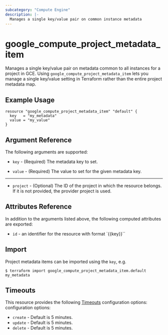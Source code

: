 ```yaml
---
subcategory: "Compute Engine"
description: |-
  Manages a single key/value pair on common instance metadata
---
```


# google\_compute\_project\_metadata\_item

Manages a single key/value pair on metadata common to all instances for
a project in GCE. Using `google_compute_project_metadata_item` lets you
manage a single key/value setting in Terraform rather than the entire
project metadata map.

## Example Usage

```hcl
resource "google_compute_project_metadata_item" "default" {
  key   = "my_metadata"
  value = "my_value"
}
```

## Argument Reference

The following arguments are supported:

* `key` - (Required) The metadata key to set.

* `value` - (Required) The value to set for the given metadata key.

- - -

* `project` - (Optional) The ID of the project in which the resource belongs. If it
    is not provided, the provider project is used.

## Attributes Reference

In addition to the arguments listed above, the following computed attributes are exported:

* `id` - an identifier for the resource with format `{{key}}``

## Import

Project metadata items can be imported using the `key`, e.g.

```
$ terraform import google_compute_project_metadata_item.default my_metadata
```

## Timeouts

This resource provides the following
[Timeouts](https://developer.hashicorp.com/terraform/plugin/sdkv2/resources/retries-and-customizable-timeouts) configuration options: configuration options:

- `create` - Default is 5 minutes.
- `update` - Default is 5 minutes.
- `delete` - Default is 5 minutes.
